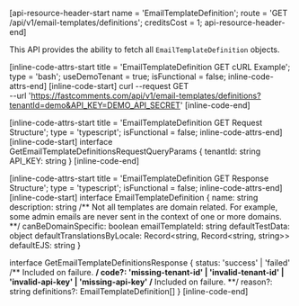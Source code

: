 [api-resource-header-start name = 'EmailTemplateDefinition'; route = 'GET /api/v1/email-templates/definitions'; creditsCost = 1; api-resource-header-end]

This API provides the ability to fetch all `EmailTemplateDefinition` objects.

[inline-code-attrs-start title = 'EmailTemplateDefinition GET cURL Example'; type = 'bash'; useDemoTenant = true; isFunctional = false; inline-code-attrs-end]
[inline-code-start]
curl --request GET \
  --url 'https://fastcomments.com/api/v1/email-templates/definitions?tenantId=demo&API_KEY=DEMO_API_SECRET'
[inline-code-end]

[inline-code-attrs-start title = 'EmailTemplateDefinition GET Request Structure'; type = 'typescript'; isFunctional = false; inline-code-attrs-end]
[inline-code-start]
interface GetEmailTemplateDefinitionsRequestQueryParams {
    tenantId: string
    API_KEY: string
}
[inline-code-end]

[inline-code-attrs-start title = 'EmailTemplateDefinition GET Response Structure'; type = 'typescript'; isFunctional = false; inline-code-attrs-end]
[inline-code-start]
interface EmailTemplateDefinition {
    name: string
    description: string
    /** Not all templates are domain related. For example, some admin emails are never sent in the context of one or more domains. **/
    canBeDomainSpecific: boolean
    emailTemplateId: string
    defaultTestData: object
    defaultTranslationsByLocale: Record<string, Record<string, string>>
    defaultEJS: string
}

interface GetEmailTemplateDefinitionsResponse {
    status: 'success' | 'failed'
    /** Included on failure. **/
    code?: 'missing-tenant-id' | 'invalid-tenant-id' | 'invalid-api-key' | 'missing-api-key'
    /** Included on failure. **/
    reason?: string
    definitions?: EmailTemplateDefinition[]
}
[inline-code-end]
